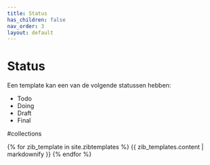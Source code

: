 ```yaml
---
title: Status
has_children: false
nav_order: 3
layout: default
---
```


# Status


Een template kan een van de volgende statussen hebben:

 - Todo
 - Doing
 - Draft
 - Final

#collections

 {% for zib_template in site.zibtemplates %}
  {{ zib_templates.content | markdownify }}
{% endfor %}
